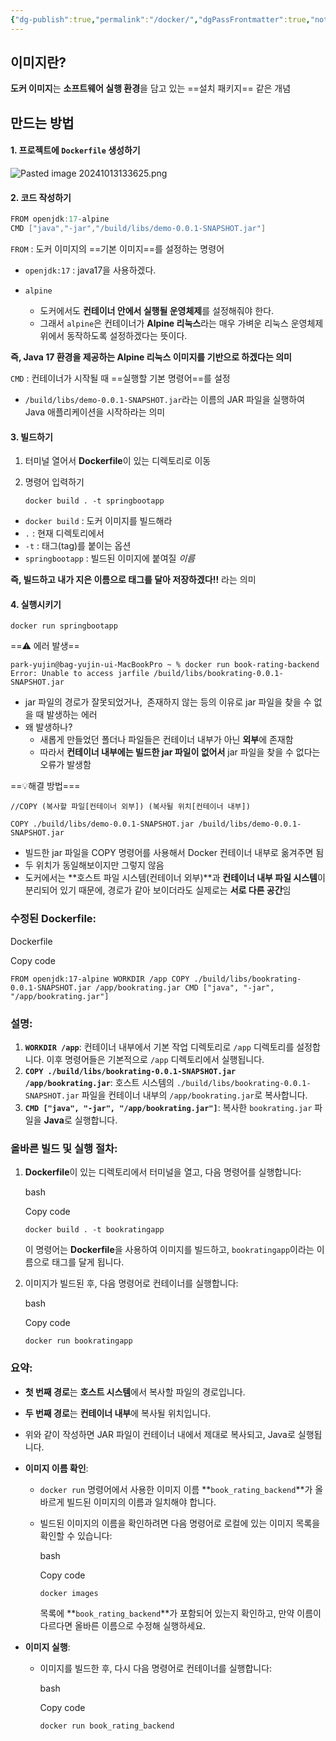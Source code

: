 ```yaml
---
{"dg-publish":true,"permalink":"/docker/","dgPassFrontmatter":true,"noteIcon":""}
---
```


## 이미지란?

**도커 이미지**는 **소프트웨어 실행 환경**을 담고 있는 ==설치 패키지== 같은 개념

## 만드는 방법

#### 1. 프로젝트에 `Dockerfile` 생성하기

![Pasted image 20241013133625.png](https://yyujjinblog.vercel.app/img/user/images/Pasted%20image%2020241013133625.png)

#### 2. 코드 작성하기

```java
FROM openjdk:17-alpine
CMD ["java","-jar","/build/libs/demo-0.0.1-SNAPSHOT.jar"]
```

`FROM` : 도커 이미지의 ==기본 이미지==를 설정하는 명령어

- `openjdk:17` : java17을 사용하겠다.
    
- `alpine`
    
    - 도커에서도 **컨테이너 안에서 실행될 운영체제**를 설정해줘야 한다.
    - 그래서 `alpine`은 컨테이너가 **Alpine 리눅스**라는 매우 가벼운 리눅스 운영체제 위에서 동작하도록 설정하겠다는 뜻이다.

**즉, Java 17 환경을 제공하는 Alpine 리눅스 이미지를 기반으로 하겠다는 의미**

`CMD` : 컨테이너가 시작될 때 ==실행할 기본 명령어==를 설정

- `/build/libs/demo-0.0.1-SNAPSHOT.jar`라는 이름의 JAR 파일을 실행하여 Java 애플리케이션을 시작하라는 의미

#### 3. 빌드하기

1. 터미널 열어서 **Dockerfile**이 있는 디렉토리로 이동
2. 명령어 입력하기
    
    ```shell
    docker build . -t springbootapp
    ```
    

- `docker build` : 도커 이미지를 빌드해라
- `.` : 현재 디렉토리에서
- `-t` : 태그(tag)를 붙이는 옵션
- `springbootapp` : 빌드된 이미지에 붙여질 _이름_

**즉, 빌드하고 내가 지은 이름으로 태그를 달아 저장하겠다!!** 라는 의미

#### 4. 실행시키기

```shell
docker run springbootapp
```

==⚠️ 에러 발생==

```shell
park-yujin@bag-yujin-ui-MacBookPro ~ % docker run book-rating-backend
Error: Unable to access jarfile /build/libs/bookrating-0.0.1-SNAPSHOT.jar
```

- jar 파일의 경로가 잘못되었거나,  존재하지 않는 등의 이유로 jar 파일을 찾을 수 없을 때 발생하는 에러
- 왜 발생하나?
    - 새롭게 만들었던 폴더나 파일들은 컨테이너 내부가 아닌 **외부**에 존재함
    - 따라서 **컨테이너 내부에는 빌드한 jar 파일이 없어서** jar 파일을 찾을 수 없다는 오류가 발생함

==💡해결 방법===

```shell
//COPY (복사할 파일[컨테이너 외부]) (복사될 위치[컨테이너 내부])

COPY ./build/libs/demo-0.0.1-SNAPSHOT.jar /build/libs/demo-0.0.1-SNAPSHOT.jar
```

- 빌드한 jar 파일을 COPY 명령어를 사용해서 Docker 컨테이너 내부로 옮겨주면 됨
- 두 위치가 동일해보이지만 그렇지 않음
- 도커에서는 **호스트 파일 시스템(컨테이너 외부)**과 **컨테이너 내부 파일 시스템**이 분리되어 있기 때문에, 경로가 같아 보이더라도 실제로는 **서로 다른 공간**임

### 수정된 Dockerfile:

Dockerfile

Copy code

`FROM openjdk:17-alpine WORKDIR /app COPY ./build/libs/bookrating-0.0.1-SNAPSHOT.jar /app/bookrating.jar CMD ["java", "-jar", "/app/bookrating.jar"]`

### 설명:

1. **`WORKDIR /app`**: 컨테이너 내부에서 기본 작업 디렉토리로 `/app` 디렉토리를 설정합니다. 이후 명령어들은 기본적으로 `/app` 디렉토리에서 실행됩니다.
2. **`COPY ./build/libs/bookrating-0.0.1-SNAPSHOT.jar /app/bookrating.jar`**: 호스트 시스템의 `./build/libs/bookrating-0.0.1-SNAPSHOT.jar` 파일을 컨테이너 내부의 `/app/bookrating.jar`로 복사합니다.
3. **`CMD ["java", "-jar", "/app/bookrating.jar"]`**: 복사한 `bookrating.jar` 파일을 **Java**로 실행합니다.

### 올바른 빌드 및 실행 절차:

1. **Dockerfile**이 있는 디렉토리에서 터미널을 열고, 다음 명령어를 실행합니다:
    
    bash
    
    Copy code
    
    `docker build . -t bookratingapp`
    
    이 명령어는 **Dockerfile**을 사용하여 이미지를 빌드하고, `bookratingapp`이라는 이름으로 태그를 달게 됩니다.
    
2. 이미지가 빌드된 후, 다음 명령어로 컨테이너를 실행합니다:
    
    bash
    
    Copy code
    
    `docker run bookratingapp`
    

### 요약:

- **첫 번째 경로**는 **호스트 시스템**에서 복사할 파일의 경로입니다.
    
- **두 번째 경로**는 **컨테이너 내부**에 복사될 위치입니다.
    
- 위와 같이 작성하면 JAR 파일이 컨테이너 내에서 제대로 복사되고, Java로 실행됩니다.
    
- **이미지 이름 확인**:
    
    - `docker run` 명령어에서 사용한 이미지 이름 **`book_rating_backend`**가 올바르게 빌드된 이미지의 이름과 일치해야 합니다.
        
    - 빌드된 이미지의 이름을 확인하려면 다음 명령어로 로컬에 있는 이미지 목록을 확인할 수 있습니다:
        
        bash
        
        Copy code
        
        `docker images`
        
        목록에 **`book_rating_backend`**가 포함되어 있는지 확인하고, 만약 이름이 다르다면 올바른 이름으로 수정해 실행하세요.
        
- **이미지 실행**:
    
    - 이미지를 빌드한 후, 다시 다음 명령어로 컨테이너를 실행합니다:
        
        bash
        
        Copy code
        
        `docker run book_rating_backend`